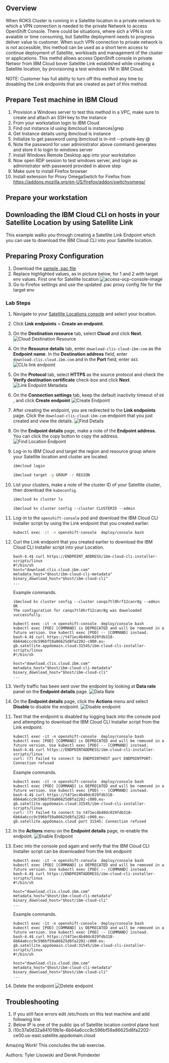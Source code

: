 ## Overview
When ROKS Cluster is running in a Satellite location in a private network to which a VPN connection is needed to the private Network to access OpenShift Console. There could be situations, where sich a VPN is not avaiable or time consuming, but Satellite deployment  needs to progress deliver value to customer. When such VPN connection to private network is is not accessible, this method can be used as a short term access to continue deployment of Satellite, workloads and management of the cluster or applications. 
This methd allows access OpenShift console in private Networ from IBM Cloud bover Satellite Link established while creating a Satellite location, by provisioning a test windows VM in IBM Cloud.

NOTE: Customer has full ability to turn off this method any time by dosabling the Link endpoints that are created as part of this method.

## Prepare Test machine in IBM Cloud
1.	Provision a Windows server to test this method in a VPC, make sure to create and attach an SSH key to the instance
2.	From your workstation login to IBM Cloud
3.	Find out instance id using ibmcloud is instances|grep <your VSI name>
4.	Get Instance details using ibmcloud is instance <instance id in the first column>
5.	Initialize to get password using ibmcloud is in-init <instance name> --private-key @<your SSh keys attached to the instance>
6.	Note the password for user administrator above command generates and store it to login to windows server
7.	Install Windows Remote Desktop app into your workstation
8.	Now open RDP session to test windows server, and login as administrator with password provided in above step
9.	Make sure to install Firefox browser
10.	Install extension for Proxy OmegaSwitch for Firefox from https://addons.mozilla.org/en-US/firefox/addon/switchyomega/

## Prepare your workstation
## Downloading the IBM Cloud CLI on hosts in your Satellite Location by using Satellite Link

This example walks you through creating a Satellite Link Endpoint which you can use to download the IBM Cloud CLI into your Satellite location.

## Preparing Proxy Configuration
1.	Download the [sample .pac file](./OmegaProfile_proxy.pac)
2.	Replace highlighted values, as in picture below, for 1 and 2 with target env values. First one for Satellite location
![access-ocp-console-image](./Access-OCP-Console-Image.jpg)
3. Go to Firefox settings and use the updated .pac proxy config file for the target env
    
### Lab Steps
1. Navigate to your [Satellite Locations console](https://cloud.ibm.com/satellite/locations/) and select your location. 
2. Click **Link endpoints** > **Create an endpoint**.

2. On the **Destination resource** tab, select **Cloud** and click **Next**.
![Cloud Destination Resource](.pastes/cloud_destination_resource.png)


3. On the **Resource details** tab, enter `download-clis-cloud-ibm-com` as the **Endpoint name**. In the **Destination address** field, enter `download.clis.cloud.ibm.com` and in the **Port** field, enter `443`.
![CLIs link endpoint](.pastes/clis_cloud_ibm_com_endpoint.png)

4. On the **Protocol** tab, select **HTTPS** as the source protocol and check the **Verify destination certificate** check-box and click **Next**.
![Link Endpoint Metadata](.pastes/clis_linkendpoint_protocol_metadata.png)

5. On the **Connection settings** tab, keep the default inactivity timeout of `60` , and click **Create endpoint**
![Create Endpoint](.pastes/create_cli_link_endpoint.png)

6. After creating the endpoint, you are redirected to the **Link endpoints** page. Click the `download-clis-cloud-ibm-com` endpoint that you just created and view the details.
![Find Details](.pastes/find_link_endpoint_details.png)

7. On the **Endpoint details** page, make a note of the **Endpoint address**. You can click the copy button to copy the address.
![Find Location Endpoint](.pastes/find_location_endpoint.png)

8. Log-in to IBM Cloud and target the region and resource group where your Satellite location and cluster are located. 
    ```sh
    ibmcloud login
    ```
    
    ```sh
    ibmcloud target -g GROUP -r REGION
    ```

9. List your clusters, make a note of the cluster ID of your Satellite cluster, then download the `kubeconfig`.
    ```sh
    ibmcloud ks cluster ls
    ```
    
    ```
    ibmcloud ks cluster config --cluster CLUSTERID --admin
    ```

10. Log-in to the `openshift-console` pod and download the IBM Cloud CLI Installer script by using the Link endpoint that you created earlier.
    ```sh
    kubectl exec -it -n openshift-console  deploy/console bash
    ```

12. Curl the Link endpoint that you created earlier to download the IBM Cloud CLI Installer script into your Location.
    ```
    bash-4.4$ curl https://ENDPOINT_ADDRESS/ibm-cloud-cli-installer-scripts/linux
    #!/bin/sh
    host="download.clis.cloud.ibm.com"
    metadata_host="$host/ibm-cloud-cli-metadata"
    binary_download_host="$host/ibm-cloud-cli"
    ...
    ```

     Example commands.
    ```
    ibmcloud ks cluster config --cluster canqs7tl0hrf12canr8g --admin
    OK
    The configuration for canqs7tl0hrf12canr8g was downloaded successfully.

    kubectl exec -it -n openshift-console  deploy/console bash
    kubectl exec [POD] [COMMAND] is DEPRECATED and will be removed in a future version. Use kubectl exec [POD] -- [COMMAND] instead.
    bash-4.4$ curl https://t471ec4b40dc029fdb318-6b64a6ccc9c596bf59a86625d8fa2202-c000.eu-gb.satellite.appdomain.cloud:31545/ibm-cloud-cli-installer-scripts/linux
    #!/bin/sh
      
    host="download.clis.cloud.ibm.com"
    metadata_host="$host/ibm-cloud-cli-metadata"
    binary_download_host="$host/ibm-cloud-cli"
    ...
    ```

9. Verify traffic has been sent over the endpoint by looking at **Data rate** panel on the **Endpoint details** page.
![Data Rate](.pastes/data_rate.png)

13. On the **Endpoint details** page, click the **Actions** menu and select **Disable** to disable the endpoint. 
![Disable endpoint](.pastes/disable_endpoint.png)

11) Test that the endpoint is disabled by logging back into the console pod and attempting to download the IBM Cloud CLI Installer script from the Link endpoint.
    ```
    kubectl exec -it -n openshift-console  deploy/console bash
    kubectl exec [POD] [COMMAND] is DEPRECATED and will be removed in a future version. Use kubectl exec [POD] -- [COMMAND] instead.
    bash-4.4$ curl https://ENDPOINTADDRESS/ibm-cloud-cli-installer-scripts/linux
    curl: (7) Failed to connect to ENDPOINTHOST port ENDPOINTPORT: Connection refused
    ```

    Example commands.

    ```
    kubectl exec -it -n openshift-console  deploy/console bash
    kubectl exec [POD] [COMMAND] is DEPRECATED and will be removed in a future version. Use kubectl exec [POD] -- [COMMAND] instead.
    bash-4.4$ curl https://t471ec4b40dc029fdb318-6b64a6ccc9c596bf59a86625d8fa2202-c000.eu-gb.satellite.appdomain.cloud:31545/ibm-cloud-cli-installer-scripts/linux
    curl: (7) Failed to connect to t471ec4b40dc029fdb318-6b64a6ccc9c596bf59a86625d8fa2202-c000.eu-gb.satellite.appdomain.cloud port 31545: Connection refused
    ```

12. In the **Actions** menu on the **Endpoint details** page, re-enable the endpoint.
![Enable Endpoint](.pastes/enable_endpoint.png)

13) Exec into the console pod again and verify that the IBM Cloud CLI Installer script can be downloaded from the link endpoint
    ```
    kubectl exec -it -n openshift-console  deploy/console bash
    kubectl exec [POD] [COMMAND] is DEPRECATED and will be removed in a future version. Use kubectl exec [POD] -- [COMMAND] instead.
    bash-4.4$ curl https://ENDPOINTADDRESS/ibm-cloud-cli-installer-scripts/linux
    #!/bin/sh

    host="download.clis.cloud.ibm.com"
    metadata_host="$host/ibm-cloud-cli-metadata"
    binary_download_host="$host/ibm-cloud-cli"
    ...
    ```

    Example commands.

    ```
    kubectl exec -it -n openshift-console  deploy/console bash
    kubectl exec [POD] [COMMAND] is DEPRECATED and will be removed in a future version. Use kubectl exec [POD] -- [COMMAND] instead.
    bash-4.4$ curl https://t471ec4b40dc029fdb318-6b64a6ccc9c596bf59a86625d8fa2202-c000.eu-gb.satellite.appdomain.cloud:31545/ibm-cloud-cli-installer-scripts/linux
    #!/bin/sh

    host="download.clis.cloud.ibm.com"
    metadata_host="$host/ibm-cloud-cli-metadata"
    binary_download_host="$host/ibm-cloud-cli"
    ...
    ```

14. Delete the endpoint
![Delete endpoint](.pastes/delete-endpoint.png)

## Troubleshooting
1.	If you still face errors edit /etc/hosts on this test machine and add following line
2.	Below IP is one of the public ips of Satellite location control plane host
3.	<ip address>	i10c37a0d32a841019b1e-6b64a6ccc9c596bf59a86625d8fa2202-ce00.us-east.satellite.appdomain.cloud

Amazing Work! This concludes the lab exercise.

Authors: Tyler Lisowski and Derek Poindexter
